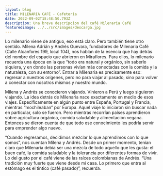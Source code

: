 ```yaml
---
layout: blog
title: MILENARIA CAFÉ - Cafeteria
date: 2022-09-02T18:48:50.793Z
description: Una breve descripcion del café Milenaria Café
featuredimage: ../../src/images/descarga.jpg
---
```

Lo milenario viene de antiguo, eso está claro. Pero también tiene otro sentido. Milena Adrián y Andrés Guevara, fundadores de Milenaria Café (Calle Alcanfores 199, local 104), nos hablan de la esencia que hay detrás del nombre del espacio que abrieron en Miraflores. Para ellos, lo milenario recuerda una época en la que “todo era natural y orgánico, sin saberlo siquiera, y en donde las personas vivían más conectadas con la comida y la naturaleza, con su entorno”. Entrar a Milenaria es precisamente eso: regresar a nuestros orígenes, pero no para viajar al pasado, sino para volver a conectar con nosotros mismos y nuestro mundo.

Milena y Andrés se conocieron viajando. Vinieron a Perú y luego siguieron viajando. La idea detrás de Milenaria nace exactamente en medio de esos viajes. Específicamente en algún punto entre España, Portugal y Francia, mientras “mochileaban” por Europa. Aquel viaje lo iniciaron sin buscar nada en particular, solo se fueron. Pero mientras recorrían países aprendieron sobre agricultura orgánica, comida saludable y alimentación vegana. Entonces se dieron cuenta de que todo ese conocimiento les podría servir para emprender algo nuevo.

“Cuando regresamos, decidimos mezclar lo que aprendimos con lo que somos”, nos cuentan Milena y Andrés. Desde un primer momento, tenían claro que Milenaria debía ser una mezcla de todo aquello que les gusta: el buen café, la comida saludable y la tolerancia por diferentes formas de vivir. Lo del gusto por el café viene de las raíces colombianas de Andrés. “Una tradición muy fuerte que viene desde mi casa. Lo primero que entra al estómago es el tintico (café pasado)”, recuerda.